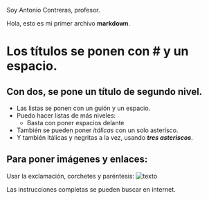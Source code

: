 Soy Antonio Contreras, profesor.

Hola, esto es mi primer archivo **markdown**.

# Los títulos se ponen con # y un espacio.

## Con dos, se pone un título de segundo nivel.

- Las listas se ponen con un guión y un espacio.
- Puedo hacer listas de más niveles:
  - Basta con poner espacios delante
- También se pueden poner *itálicas* con un solo asterísco.
- Y también itálicas y negritas a la vez, usando ***tres asteriscos***.

## Para poner imágenes y enlaces:
Usar la exclamación, corchetes y paréntesis:
![texto](http://google.es)

Las instrucciones completas se pueden buscar en internet.
